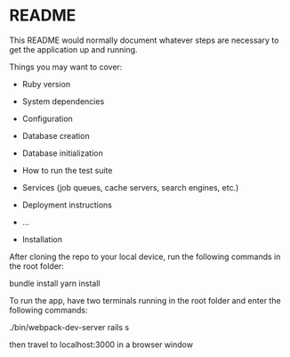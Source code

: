 # README

This README would normally document whatever steps are necessary to get the
application up and running.

Things you may want to cover:

* Ruby version

* System dependencies

* Configuration

* Database creation

* Database initialization

* How to run the test suite

* Services (job queues, cache servers, search engines, etc.)

* Deployment instructions

* ...


* Installation

After cloning the repo to your local device, run the following commands in the root folder:

bundle install
yarn install

To run the app, have two terminals running in the root folder and enter the following commands:

./bin/webpack-dev-server
rails s

then travel to localhost:3000 in a browser window
